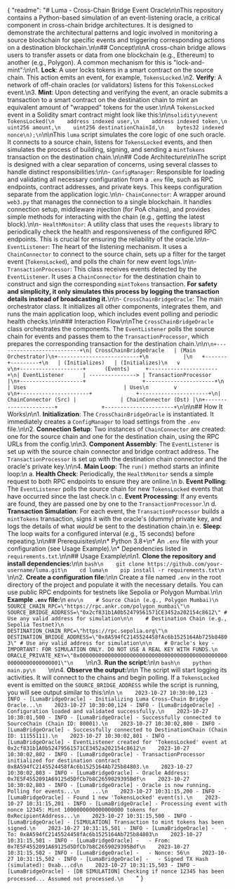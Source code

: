 {
  "readme": "# Luma - Cross-Chain Bridge Event Oracle\n\nThis repository contains a Python-based simulation of an event-listening oracle, a critical component in cross-chain bridge architectures. It is designed to demonstrate the architectural patterns and logic involved in monitoring a source blockchain for specific events and triggering corresponding actions on a destination blockchain.\n\n## Concept\n\nA cross-chain bridge allows users to transfer assets or data from one blockchain (e.g., Ethereum) to another (e.g., Polygon). A common mechanism for this is \"lock-and-mint\":\n\n1.  **Lock**: A user locks tokens in a smart contract on the source chain. This action emits an event, for example, `TokensLocked`.\n2.  **Verify**: A network of off-chain oracles (or validators) listens for this `TokensLocked` event.\n3.  **Mint**: Upon detecting and verifying the event, an oracle submits a transaction to a smart contract on the destination chain to mint an equivalent amount of \"wrapped\" tokens for the user.\n\nA `TokensLocked` event in a Solidity smart contract might look like this:\n\n```solidity\nevent TokensLocked(\n    address indexed user,\n    address indexed token,\n    uint256 amount,\n    uint256 destinationChainId,\n    bytes32 indexed nonce\n);\n```\n\nThis `luma` script simulates the core logic of one such oracle. It connects to a source chain, listens for `TokensLocked` events, and then simulates the process of building, signing, and sending a `mintTokens` transaction on the destination chain.\n\n## Code Architecture\n\nThe script is designed with a clear separation of concerns, using several classes to handle distinct responsibilities:\n\n-   `ConfigManager`: Responsible for loading and validating all necessary configuration from a `.env` file, such as RPC endpoints, contract addresses, and private keys. This keeps configuration separate from the application logic.\n\n-   `ChainConnector`: A wrapper around `web3.py` that manages the connection to a single blockchain. It handles connection setup, middleware injection (for PoA chains), and provides simple methods for interacting with the chain (e.g., getting the latest block).\n\n-   `HealthMonitor`: A utility class that uses the `requests` library to periodically check the health and responsiveness of the configured RPC endpoints. This is crucial for ensuring the reliability of the oracle.\n\n-   `EventListener`: The heart of the listening mechanism. It uses a `ChainConnector` to connect to the source chain, sets up a filter for the target event (`TokensLocked`), and polls the chain for new event logs.\n\n-   `TransactionProcessor`: This class receives events detected by the `EventListener`. It uses a `ChainConnector` for the destination chain to construct and sign the corresponding `mintTokens` transaction. **For safety and simplicity, it only simulates this process by logging the transaction details instead of broadcasting it.**\n\n-   `CrossChainBridgeOracle`: The main orchestrator class. It initializes all other components, integrates them, and runs the main application loop, which includes event polling and periodic health checks.\n\n### Interaction Flow\n\nThe `CrossChainBridgeOracle` class orchestrates the components. The `EventListener` polls the source chain for events and passes them to the `TransactionProcessor`, which prepares the corresponding transaction for the destination chain.\n\n```\n+--------------------------+\n| CrossChainBridgeOracle   | (Main Orchestrator)\n+--------------------------+\n           |\n   +-------+---------+\n   | (Initializes)   | (Initializes)\n   v                 v\n+--------------------+      (Events)     +----------------------+\n| EventListener      | ---------------> | TransactionProcessor |\n+--------------------+                  +----------------------+\n        | Uses                               | Uses\n        v                                    v\n+----------------------+              +----------------------+\n| ChainConnector (Src) |              | ChainConnector (Dst) |\n+----------------------+              +----------------------+\n```\n\n## How It Works\n\n1.  **Initialization**: The `CrossChainBridgeOracle` is instantiated. It immediately creates a `ConfigManager` to load settings from the `.env` file.\n\n2.  **Connection Setup**: Two instances of `ChainConnector` are created: one for the source chain and one for the destination chain, using the RPC URLs from the config.\n\n3.  **Component Assembly**: The `EventListener` is set up with the source chain connector and bridge contract address. The `TransactionProcessor` is set up with the destination chain connector and the oracle's private key.\n\n4.  **Main Loop**: The `run()` method starts an infinite loop:\n    a.  **Health Check**: Periodically, the `HealthMonitor` sends a simple request to both RPC endpoints to ensure they are online.\n    b.  **Event Polling**: The `EventListener` polls the source chain for new `TokensLocked` events that have occurred since the last check.\n    c.  **Event Processing**: If any events are found, they are passed one by one to the `TransactionProcessor`.\n    d.  **Transaction Simulation**: For each event, the `TransactionProcessor` builds a `mintTokens` transaction, signs it with the oracle's (dummy) private key, and logs the details of what *would* be sent to the destination chain.\n    e.  **Sleep**: The loop waits for a configured interval (e.g., 15 seconds) before repeating.\n\n## Prerequisites\n\n*   Python 3.8+\n*   An `.env` file with your configuration (see Usage Example).\n*   Dependencies listed in `requirements.txt`.\n\n## Usage Example\n\n1.  **Clone the repository and install dependencies:**\n\n    ```bash\n    git clone https://github.com/your-username/luma.git\n    cd luma\n    pip install -r requirements.txt\n    ```\n\n2.  **Create a configuration file:**\n\n    Create a file named `.env` in the root directory of the project and populate it with the necessary details. You can use public RPC endpoints for testnets like Sepolia or Polygon Mumbai.\n\n    **Example `.env` file:**\n    ```env\n    # Source Chain (e.g., Polygon Mumbai)\n    SOURCE_CHAIN_RPC=\"https://rpc.ankr.com/polygon_mumbai\"\n    SOURCE_BRIDGE_ADDRESS=\"0x2cf831b1A0b52479561571CE3452a202154c8612\" # Use any valid address for simulation\n\n    # Destination Chain (e.g., Sepolia Testnet)\n    DESTINATION_CHAIN_RPC=\"https://rpc.sepolia.org\"\n    DESTINATION_BRIDGE_ADDRESS=\"0x8A594fC2145524458fAc6b1525164Ab725b84803\" # Use any valid address for simulation\n\n    # Oracle's key - IMPORTANT: FOR SIMULATION ONLY. DO NOT USE A REAL KEY WITH FUNDS.\n    ORACLE_PRIVATE_KEY=\"0x0000000000000000000000000000000000000000000000000000000000000001\"\n    ```\n\n3.  **Run the script:**\n\n    ```bash\n    python main.py\n    ```\n\n4.  **Observe the output:**\n\n    The script will start logging its activities. It will connect to the chains and begin polling. If a `TokensLocked` event is emitted on the `SOURCE_BRIDGE_ADDRESS` while the script is running, you will see output similar to this:\n\n    ```\n    2023-10-27 10:30:00,123 - INFO - [LumaBridgeOracle] - Initializing Luma Cross-Chain Bridge Oracle...\n    2023-10-27 10:30:00,124 - INFO - [LumaBridgeOracle] - Configuration loaded and validated successfully.\n    2023-10-27 10:30:01,500 - INFO - [LumaBridgeOracle] - Successfully connected to SourceChain (Chain ID: 80001).\n    2023-10-27 10:30:02,800 - INFO - [LumaBridgeOracle] - Successfully connected to DestinationChain (Chain ID: 11155111).\n    2023-10-27 10:30:02,801 - INFO - [LumaBridgeOracle] - EventListener created for 'TokensLocked' event at 0x2cf831b1A0b52479561571CE3452a202154c8612\n    2023-10-27 10:30:02,802 - INFO - [LumaBridgeOracle] - TransactionProcessor initialized for destination contract 0x8A594fC2145524458fAc6b1525164Ab725b84803.\n    2023-10-27 10:30:02,803 - INFO - [LumaBridgeOracle] - Oracle Address: 0x7E5F4552091A69125d5DfCb7b8C2659029395Bdf\n    2023-10-27 10:30:02,803 - INFO - [LumaBridgeOracle] - Oracle is now running. Polling for events...\n    ...\n    2023-10-27 10:31:15,200 - INFO - [LumaBridgeOracle] - Found 1 new 'TokensLocked' event(s).\n    2023-10-27 10:31:15,201 - INFO - [LumaBridgeOracle] - Processing event with nonce 12345: Mint 1000000000000000000 tokens for 0xRecipientAddress...\n    2023-10-27 10:31:15,500 - INFO - [LumaBridgeOracle] - [SIMULATION] Transaction to mint tokens has been signed.\n    2023-10-27 10:31:15,501 - INFO - [LumaBridgeOracle] -   - To: 0x8A594fC2145524458fAc6b1525164Ab725b84803\n    2023-10-27 10:31:15,501 - INFO - [LumaBridgeOracle] -   - From: 0x7E5F4552091A69125d5DfCb7b8C2659029395Bdf\n    2023-10-27 10:31:15,502 - INFO - [LumaBridgeOracle] -   - Nonce: 56\n    2023-10-27 10:31:15,502 - INFO - [LumaBridgeOracle] -   - Signed TX Hash (simulated): 0xab...cd\n    2023-10-27 10:31:15,503 - INFO - [LumaBridgeOracle] - [DB SIMULATION] Checking if nonce 12345 has been processed... Assumed not processed.\n    ```"
}
